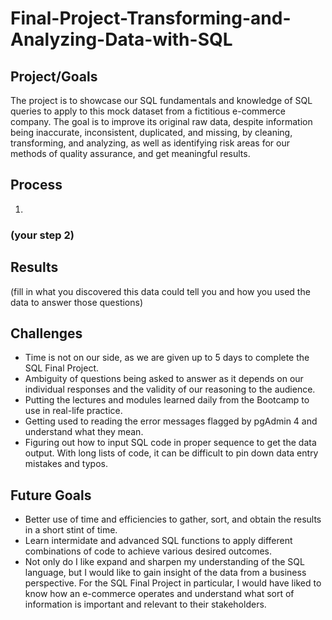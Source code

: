 # Final-Project-Transforming-and-Analyzing-Data-with-SQL

## Project/Goals
The project is to showcase our SQL fundamentals and knowledge of SQL queries to apply to this mock dataset from a fictitious e-commerce company.  The goal is to improve its original raw data, despite information being inaccurate, inconsistent, duplicated, and missing, by cleaning, transforming, and analyzing, as well as identifying risk areas for our methods of quality assurance, and get meaningful results.  

## Process
1. 
### (your step 2)

## Results
(fill in what you discovered this data could tell you and how you used the data to answer those questions)

## Challenges 
- Time is not on our side, as we are given up to 5 days to complete the SQL Final Project.
- Ambiguity of questions being asked to answer as it depends on our individual responses and the validity of our reasoning to the audience.
- Putting the lectures and modules learned daily from the Bootcamp to use in real-life practice.
- Getting used to reading the error messages flagged by pgAdmin 4 and understand what they mean.
- Figuring out how to input SQL code in proper sequence to get the data output.  With long lists of code, it can be difficult to pin down data entry mistakes and typos.

## Future Goals
- Better use of time and efficiencies to gather, sort, and obtain the results in a short stint of time.
- Learn intermidate and advanced SQL functions to apply different combinations of code to achieve various desired outcomes.
- Not only do I like expand and sharpen my understanding of the SQL language, but I would like to gain insight of the data from a business perspective.  For the SQL Final Project in particular, I would have liked to know how an e-commerce operates and understand what sort of information is important and relevant to their stakeholders.
